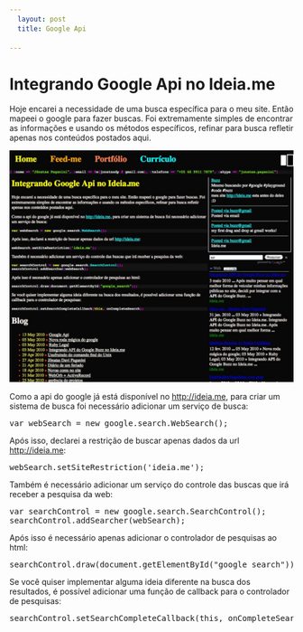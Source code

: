 ```yaml
---
  layout: post 
  title: Google Api

---
```


# Integrando Google Api no Ideia.me

Hoje encarei a necessidade de uma busca específica para o meu site. Então mapeei o google para fazer buscas. Foi extremamente simples de encontrar as informações e usando os métodos específicos, refinar para busca refletir apenas nos conteúdos postados aqui.

![googleapi]

Como a api do google já está disponível no <http://ideia.me>, para criar um sistema de busca foi necessário adicionar um serviço de busca:

<pre class="prettyprint">
var webSearch = new google.search.WebSearch();
</pre>

Após isso, declarei a restrição de buscar apenas dados da url <http://ideia.me>:

<pre class="prettyprint">
webSearch.setSiteRestriction('ideia.me');
</pre>

Também é necessário adicionar um serviço do controle das buscas que irá receber a pesquisa da web:

<pre class="prettyprint">
var searchControl = new google.search.SearchControl();
searchControl.addSearcher(webSearch);
</pre>

Após isso é necessário apenas adicionar o controlador de pesquisas ao html:

<pre class="prettyprint">
searchControl.draw(document.getElementById("google_search"));
</pre>

Se você quiser implementar alguma ideia diferente na busca dos resultados, é possível adicionar uma função de callback para o controlador de pesquisas:

<pre class="prettyprint">
searchControl.setSearchCompleteCallback(this, onCompleteSearch);
</pre>

[googleapi]: /images/googlesearch.jpg
